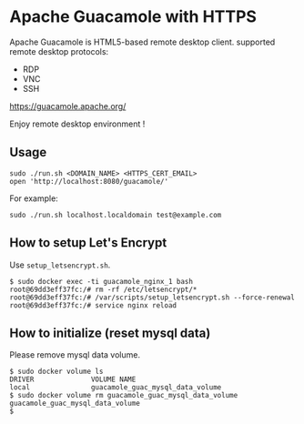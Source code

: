 # Apache Guacamole with HTTPS

Apache Guacamole is HTML5-based remote desktop client.
supported remote desktop protocols:
- RDP
- VNC
- SSH

https://guacamole.apache.org/

Enjoy remote desktop environment !

## Usage

```
sudo ./run.sh <DOMAIN_NAME> <HTTPS_CERT_EMAIL>
open 'http://localhost:8080/guacamole/'
```

For example:
```
sudo ./run.sh localhost.localdomain test@example.com
```

## How to setup Let's Encrypt

Use `setup_letsencrypt.sh`.

```
$ sudo docker exec -ti guacamole_nginx_1 bash
root@69dd3eff37fc:/# rm -rf /etc/letsencrypt/*
root@69dd3eff37fc:/# /var/scripts/setup_letsencrypt.sh --force-renewal
root@69dd3eff37fc:/# service nginx reload
```

## How to initialize (reset mysql data)

Please remove mysql data volume.

```
$ sudo docker volume ls
DRIVER              VOLUME NAME
local               guacamole_guac_mysql_data_volume
$ sudo docker volume rm guacamole_guac_mysql_data_volume
guacamole_guac_mysql_data_volume
$
```

